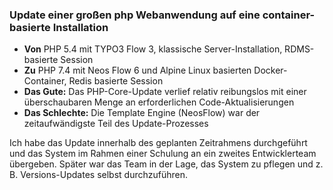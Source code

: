 ### Update einer großen php Webanwendung auf eine container-basierte Installation

- **Von** PHP 5.4 mit TYPO3 Flow 3, klassische Server-Installation, RDMS-basierte Session
- **Zu** PHP 7.4 mit Neos Flow 6 und Alpine Linux basierten Docker-Container, Redis basierte Session
- **Das Gute:** Das PHP-Core-Update verlief relativ reibungslos mit einer überschaubaren Menge an erforderlichen Code-Aktualisierungen
- **Das Schlechte:** Die Template Engine (NeosFlow) war der zeitaufwändigste Teil des Update-Prozesses

Ich habe das Update innerhalb des geplanten Zeitrahmens durchgeführt und das System im Rahmen einer Schulung an ein zweites Entwicklerteam übergeben. Später war das Team in der Lage, das System zu pflegen und z. B. Versions-Updates selbst durchzuführen.
